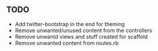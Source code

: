 ## TODO ##

* Add twitter-bootstrap in the end for theming
* Remove unwanted/unused content from the controllers
* Remove unwantd views and stuff created for scaffold
* Remove unwanted content from routes.rb
